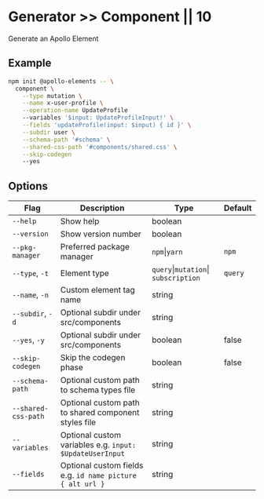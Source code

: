 # Generator >> Component || 10

Generate an Apollo Element

## Example

```bash copy
npm init @apollo-elements -- \
  component \
    --type mutation \
    --name x-user-profile \
    --operation-name UpdateProfile
    --variables '$input: UpdateProfileInput!' \
    --fields 'updateProfile(input: $input) { id }' \
    --subdir user \
    --schema-path '#schema' \
    --shared-css-path '#components/shared.css' \
    --skip-codegen
    --yes
```

## Options

| Flag | Description | Type | Default |
| ---- | ----------- | ---- | ------- |
| `--help`             | Show help | boolean |
| `--version`          | Show version number | boolean |
| `--pkg-manager`      | Preferred package manager | `npm`&vert;`yarn` | `npm` |
| `--type`, `-t`       | Element type | `query`&vert;`mutation`&vert; `subscription` | `query` |
| `--name`, `-n`       | Custom element tag name | string |
| `--subdir`, `-d`     | Optional subdir under src/components | string |
| `--yes`, `-y`        | Optional subdir under src/components | boolean | false |
| `--skip-codegen`     | Skip the codegen phase | boolean | false |
| `--schema-path`      | Optional custom path to schema types file | string |
| `--shared-css-path`  | Optional custom path to shared component styles file | string |
| `--variables`        | Optional custom variables e.g. `input: $UpdateUserInput` | string |
| `--fields`           | Optional custom fields e.g. `id name picture { alt url }` | string |
